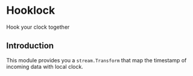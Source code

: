 # Hooklock

Hook your clock together

## Introduction

This module provides you a `stream.Transform` that map the timestamp of
incoming data with local clock. 

